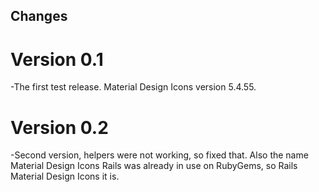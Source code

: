 ## Changes

# Version 0.1
-The first test release. Material Design Icons version 5.4.55. 

# Version 0.2 
-Second version, helpers were not working, so fixed that. Also the name Material Design Icons Rails was already in use on RubyGems, so Rails Material Design Icons it is. 
